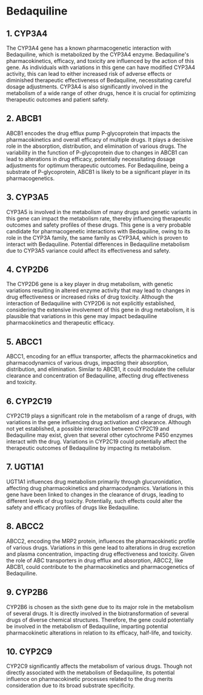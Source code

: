 # Bedaquiline

## 1. CYP3A4
The CYP3A4 gene has a known pharmacogenetic interaction with Bedaquiline, which is metabolized by the CYP3A4 enzyme. Bedaquiline's pharmacokinetics, efficacy, and toxicity are influenced by the action of this gene. As individuals with variations in this gene can have modified CYP3A4 activity, this can lead to either increased risk of adverse effects or diminished therapeutic effectiveness of Bedaquiline, necessitating careful dosage adjustments. CYP3A4 is also significantly involved in the metabolism of a wide range of other drugs, hence it is crucial for optimizing therapeutic outcomes and patient safety.

## 2. ABCB1
ABCB1 encodes the drug efflux pump P-glycoprotein that impacts the pharmacokinetics and overall efficacy of multiple drugs. It plays a decisive role in the absorption, distribution, and elimination of various drugs. The variability in the function of P-glycoprotein due to changes in ABCB1 can lead to alterations in drug efficacy, potentially necessitating dosage adjustments for optimum therapeutic outcomes. For Bedaquiline, being a substrate of P-glycoprotein, ABCB1 is likely to be a significant player in its pharmacogenetics.

## 3. CYP3A5
CYP3A5 is involved in the metabolism of many drugs and genetic variants in this gene can impact the metabolism rate, thereby influencing therapeutic outcomes and safety profiles of these drugs. This gene is a very probable candidate for pharmacogenetic interactions with Bedaquiline, owing to its role in the CYP3A family, the same family as CYP3A4, which is proven to interact with Bedaquiline. Potential differences in Bedaquiline metabolism due to CYP3A5 variance could affect its effectiveness and safety.

## 4. CYP2D6
The CYP2D6 gene is a key player in drug metabolism, with genetic variations resulting in altered enzyme activity that may lead to changes in drug effectiveness or increased risks of drug toxicity. Although the interaction of Bedaquiline with CYP2D6 is not explicitly established, considering the extensive involvement of this gene in drug metabolism, it is plausible that variations in this gene may impact bedaquiline pharmacokinetics and therapeutic efficacy.

## 5. ABCC1
ABCC1, encoding for an efflux transporter, affects the pharmacokinetics and pharmacodynamics of various drugs, impacting their absorption, distribution, and elimination. Similar to ABCB1, it could modulate the cellular clearance and concentration of Bedaquiline, affecting drug effectiveness and toxicity.

## 6. CYP2C19
CYP2C19 plays a significant role in the metabolism of a range of drugs, with variations in the gene influencing drug activation and clearance. Although not yet established, a possible interaction between CYP2C19 and Bedaquiline may exist, given that several other cytochrome P450 enzymes interact with the drug. Variations in CYP2C19 could potentially affect the therapeutic outcomes of Bedaquiline by impacting its metabolism.

## 7. UGT1A1
UGT1A1 influences drug metabolism primarily through glucuronidation, affecting drug pharmacokinetics and pharmacodynamics. Variations in this gene have been linked to changes in the clearance of drugs, leading to different levels of drug toxicity. Potentially, such effects could alter the safety and efficacy profiles of drugs like Bedaquiline.

## 8. ABCC2
ABCC2, encoding the MRP2 protein, influences the pharmacokinetic profile of various drugs. Variations in this gene lead to alterations in drug excretion and plasma concentration, impacting drug effectiveness and toxicity. Given the role of ABC transporters in drug efflux and absorption, ABCC2, like ABCB1, could contribute to the pharmacokinetics and pharmacogenetics of Bedaquiline.

## 9. CYP2B6
CYP2B6 is chosen as the sixth gene due to its major role in the metabolism of several drugs. It is directly involved in the biotransformation of several drugs of diverse chemical structures. Therefore, the gene could potentially be involved in the metabolism of Bedaquiline, imparting potential pharmacokinetic alterations in relation to its efficacy, half-life, and toxicity.

## 10. CYP2C9
CYP2C9 significantly affects the metabolism of various drugs. Though not directly associated with the metabolism of Bedaquiline, its potential influence on pharmacokinetic processes related to the drug merits consideration due to its broad substrate specificity.

